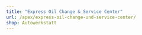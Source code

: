 ```yaml
---
title: "Express Oil Change & Service Center"
url: /apex/express-oil-change-und-service-center/
shop: Autowerkstatt
---
```

